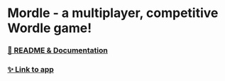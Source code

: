 # Mordle - a multiplayer, competitive Wordle game!

### [📖 README & Documentation](https://fifth-ixora-209.notion.site/README-f37ca1aec5c34264a35b405ab75a62d2)
### [✨ Link to app](https://mordle-cow.vercel.app/)